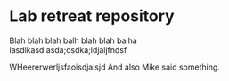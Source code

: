 # Lab retreat repository

Blah blah blah balh blah blah balha \
         lasdlkasd
         asda;osdka;ldjaljfndsf

WHeererwerljsfaoisdjaisjd
And also Mike said something.
